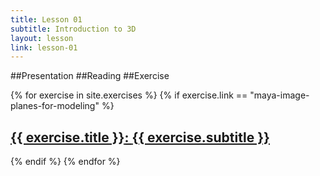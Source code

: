 ```yaml
---
title: Lesson 01
subtitle: Introduction to 3D
layout: lesson
link: lesson-01
---
```


##Presentation
##Reading
##Exercise


{% for exercise in site.exercises %}
   {% if exercise.link == "maya-image-planes-for-modeling" %}
    <h2><a href="{{ site.baseurl }}/{{ exercise.url }}"><span class="exercise-title"> {{ exercise.title }}</span>: <span class="exercise-subtitle"> {{ exercise.subtitle }}</span></a></h2>
   {% endif %}
{% endfor %}
